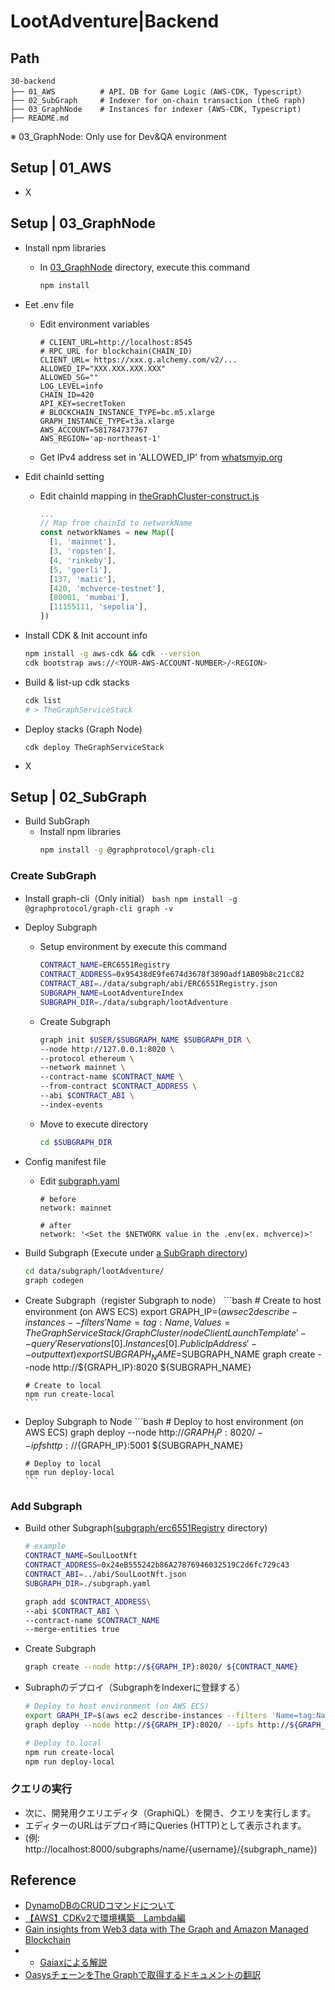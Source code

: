 # LootAdventure|Backend

## Path
```
30-backend
├── 01_AWS          # API、DB for Game Logic（AWS-CDK, Typescript）
├── 02_SubGraph     # Indexer for on-chain transaction (theG raph)
├── 03_GraphNode    # Instances for indexer (AWS-CDK, Typescript)
├── README.md
```
※ 03_GraphNode: Only use for Dev&QA environment 

## Setup | 01_AWS
* X

## Setup | 03_GraphNode
* Install npm libraries
  * In [03_GraphNode](./03_GraphNode) directory, execute this command
    ```bash
    npm install
    ```
* Eet .env file
  * Edit environment variables
    ``` .env
    # CLIENT_URL=http://localhost:8545
    # RPC_URL for blockchain(CHAIN_ID)
    CLIENT_URL= https://xxx.g.alchemy.com/v2/...
    ALLOWED_IP="XXX.XXX.XXX.XXX"
    ALLOWED_SG=""
    LOG_LEVEL=info
    CHAIN_ID=420
    API_KEY=secretToken
    # BLOCKCHAIN_INSTANCE_TYPE=bc.m5.xlarge
    GRAPH_INSTANCE_TYPE=t3a.xlarge
    AWS_ACCOUNT=581784737767
    AWS_REGION='ap-northeast-1'
     ```
  * Get IPv4 address set in 'ALLOWED_IP' from [whatsmyip.org](https://www.whatsmyip.org/) 
* Edit chainId setting
  * Edit chainId mapping in [theGraphCluster-construct.js](./03_GraphNode/lib/theGraphCluster-construct.js)
    ```Javascript
    ...
    // Map from chainId to networkName
    const networkNames = new Map([
      [1, 'mainnet'],
      [3, 'ropsten'],
      [4, 'rinkeby'],
      [5, 'goerli'],
      [137, 'matic'],
      [420, 'mchverce-testnet'],
      [80001, 'mumbai'],
      [11155111, 'sepolia'],
    ])
    ```

* Install CDK & Init account info
    ```bash
    npm install -g aws-cdk && cdk --version
    cdk bootstrap aws://<YOUR-AWS-ACCOUNT-NUMBER>/<REGION>
    ```
* Build & list-up cdk stacks
    ```bash
    cdk list
    # > TheGraphServiceStack
    ```
* Deploy stacks (Graph Node)
    ```
    cdk deploy TheGraphServiceStack
    ```
* X


## Setup | 02_SubGraph
* Build SubGraph
  * Install npm libraries
    ```bash
    npm install -g @graphprotocol/graph-cli
    ```

### Create SubGraph
 * Install graph-cli（Only initial）
        ```bash
        npm install -g @graphprotocol/graph-cli
        graph -v
        ```
  * Deploy Subgraph
    * Setup environment by execute this command
      ```bash
      CONTRACT_NAME=ERC6551Registry
      CONTRACT_ADDRESS=0x95438dE9fe674d3678f3890adf1AB09b8c21cC82
      CONTRACT_ABI=./data/subgraph/abi/ERC6551Registry.json
      SUBGRAPH_NAME=LootAdventureIndex
      SUBGRAPH_DIR=./data/subgraph/lootAdventure
      ```
    * Create Subgraph
      ```bash
      graph init $USER/$SUBGRAPH_NAME $SUBGRAPH_DIR \
      --node http://127.0.0.1:8020 \
      --protocol ethereum \
      --network mainnet \
      --contract-name $CONTRACT_NAME \
      --from-contract $CONTRACT_ADDRESS \
      --abi $CONTRACT_ABI \
      --index-events
      ```
    * Move to execute directory
      ```bash
      cd $SUBGRAPH_DIR
      ```

  * Config manifest file
     * Edit [subgraph.yaml](./02_SubGraph/data/subgraph/lootAdventure/subgraph.yaml)
        ```
        # before
        network: mainnet

        # after
        network: '<Set the $NETWORK value in the .env(ex. mchverce)>'
        ``` 
  * Build Subgraph (Execute under [a SubGraph directory](./02_SubGraph/data/subgraph/lootAdventure/))
    ```bash
    cd data/subgraph/lootAdventure/
    graph codegen
    ```
  * Create Subgraph（register Subgraph to node）
        ```bash
        # Create to host environment (on AWS ECS)
        export GRAPH_IP=$(aws ec2 describe-instances --filters 'Name=tag:Name,Values=TheGraphServiceStack/GraphCluster/nodeClientLaunchTemplate' --query  'Reservations[0].Instances[0].PublicIpAddress' --output text)
        export SUBGRAPH_NAME=$SUBGRAPH_NAME
        graph create --node http://${GRAPH_IP}:8020 ${SUBGRAPH_NAME}

        # Create to local
        npm run create-local
        ```
  * Deploy Subgraph to Node
        ```bash
        # Deploy to host environment (on AWS ECS)
        graph deploy --node http://${GRAPH_IP}:8020/ --ipfs http://${GRAPH_IP}:5001 ${SUBGRAPH_NAME}
        
        # Deploy to local
        npm run deploy-local
        ```
### Add Subgraph
* Build other Subgraph([subgraph/erc6551Registry](./02_SubGraph/data/subgraph/erc6551Registry/) directory)
    ```bash
    # example
    CONTRACT_NAME=SoulLootNft
    CONTRACT_ADDRESS=0x24eB555242b86A27876946032519C2d6fc729c43
    CONTRACT_ABI=../abi/SoulLootNft.json
    SUBGRAPH_DIR=./subgraph.yaml
    
    graph add $CONTRACT_ADDRESS\
    --abi $CONTRACT_ABI \
    --contract-name $CONTRACT_NAME
    --merge-entities true
    ```
    
 * Create Subgraph
    ```bash
    graph create --node http://${GRAPH_IP}:8020/ ${CONTRACT_NAME}
    ```
 * Subraphのデプロイ（SubgraphをIndexerに登録する）
      ```bash
      # Deploy to host environment (on AWS ECS)
      export GRAPH_IP=$(aws ec2 describe-instances --filters 'Name=tag:Name,Values=TheGraphServiceStack/GraphCluster/nodeClientLaunchTemplate' --query  'Reservations[0].Instances[0].PublicIpAddress' --output text)
      graph deploy --node http://${GRAPH_IP}:8020/ --ipfs http://${GRAPH_IP}:5001 ${CONTRACT_NAME}

      # Deploy to local
      npm run create-local
      npm run deploy-local
      ```

### クエリの実行
* 次に、開発用クエリエディタ（GraphiQL）を開き、クエリを実行します。
* エディターのURLはデプロイ時にQueries (HTTP)として表示されます。
* (例: http://localhost:8000/subgraphs/name/{username}/{subgraph_name})

## Reference
* [DynamoDBのCRUDコマンドについて](https://qiita.com/takech111/items/ae61aaf28139defe6f9e)
* [【AWS】CDKv2で環境構築　Lambda編](https://qiita.com/yamato1491038/items/6a3eb65688389a5d6e31)
* [Gain insights from Web3 data with The Graph and Amazon Managed Blockchain](https://aws.amazon.com/jp/blogs/database/gain-insights-from-web3-data-with-the-graph-and-amazon-managed-blockchain/)
* * [Gaiaxによる解説](https://gaiax-blockchain.com/how-to-create-subgraph)
* [OasysチェーンをThe Graphで取得するドキュメントの翻訳](https://qiita.com/MoriKeigoYUZU/items/a808ae807361e2327f58)